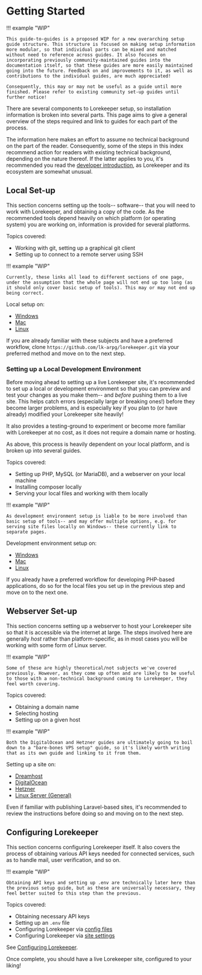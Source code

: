# Getting Started

!!! example "WIP"

    This guide-to-guides is a proposed WIP for a new overarching setup guide structure. This structure is focused on making setup information more modular, so that individual parts can be mixed and matched without need to reference across guides. It also focuses on incorporating previously community-maintained guides into the documentation itself, so that these guides are more easily maintained going into the future. Feedback on and improvements to it, as well as contributions to the individual guides, are much appreciated!

    Consequently, this may or may not be useful as a guide until more finished. Please refer to existing community set-up guides until further notice!

There are several components to Lorekeeper setup, so installation information is broken into several parts. This page aims to give a general overview of the steps required and link to guides for each part of the process.

The information here makes an effort to assume no technical background on the part of the reader. Consequently, some of the steps in this index recommend action for readers with existing technical background, depending on the nature thereof. If the latter applies to you, it's recommended you read the [developer introduction](dev-intro.md), as Lorekeeper and its ecosystem are somewhat unusual.

## Local Set-up

This section concerns setting up the tools-- software-- that you will need to work with Lorekeeper, and obtaining a copy of the code. As the recommended tools depend heavily on which platform (or operating system) you are working on, information is provided for several platforms.

Topics covered:

- Working with git, setting up a graphical git client
- Setting up to connect to a remote server using SSH

!!! example "WIP"

    Currently, these links all lead to different sections of one page, under the assumption that the whole page will not end up too long (as it should only cover basic setup of tools). This may or may not end up being correct.

Local setup on:

- [Windows](local-setup/windows.md)
- [Mac](local-setup/mac.md)
- [Linux](local-setup/linux.md)

If you are already familiar with these subjects and have a preferred workflow, clone `https://github.com/lk-arpg/lorekeeper.git` via your preferred method and move on to the next step.

### Setting up a Local Development Environment

Before moving ahead to setting up a live Lorekeeper site, it's recommended to set up a local or development environment so that you can preview and test your changes as you make them-- and *before* pushing them to a live site. This helps catch errors (especially large or breaking ones!) before they become larger problems, and is especially key if you plan to (or have already) modified your Lorekeeper site heavily!

It also provides a testing-ground to experiment or become more familiar with Lorekeeper at no cost, as it does not require a domain name or hosting.

As above, this process is heavily dependent on your local platform, and is broken up into several guides.

Topics covered:

- Setting up PHP, MySQL (or MariaDB), and a webserver on your local machine
- Installing composer locally
- Serving your local files and working with them locally

!!! example "WIP"

    As development environment setup is liable to be more involved than basic setup of tools-- and may offer multiple options, e.g. for serving site files locally on Windows-- these currently link to separate pages.

Development environment setup on:

- [Windows](dev-setup-win.md)
- [Mac](dev-setup-mac.md)
- [Linux](dev-setup-linux.md)

If you already have a preferred workflow for developing PHP-based applications, do so for the local files you set up in the previous step and move on to the next one.

## Webserver Set-up

This section concerns setting up a webserver to host your Lorekeeper site so that it is accessible via the internet at large. The steps involved here are generally *host* rather than platform-specific, as in most cases you will be working with some form of Linux server.

!!! example "WIP"

    Some of these are highly theoretical/not subjects we've covered previously. However, as they come up often and are likely to be useful to those with a non-technical background coming to Lorekeeper, they feel worth covering.

Topics covered:

- Obtaining a domain name
- Selecting hosting
- Setting up on a given host

!!! example "WIP"

    Both the DigitalOcean and Hetzner guides are ultimately going to boil down to a "bare-bones VPS setup" guide, so it's likely worth writing that as its own guide and linking to it from them.

Setting up a site on:

- [Dreamhost](hosts/dreamhost.md)
- [DigitalOcean](hosts/digitalocean.md)
- [Hetzner](hosts/hetzner.md)
- [Linux Server (General)](hosts/linux.md)

Even if familiar with publishing Laravel-based sites, it's recommended to review the instructions before doing so and moving on to the next step.

## Configuring Lorekeeper

This section concerns configuring Lorekeeper itself. It also covers the process of obtaining various API keys needed for connected services, such as to handle mail, user verification, and so on.

!!! example "WIP"

    Obtaining API keys and setting up .env are technically later here than the previous setup guide, but as these are universally necessary, they feel better suited to this step than the previous.

Topics covered:

- Obtaining necessary API keys
- Setting up an `.env` file
- Configuring Lorekeeper via [config files](../features/config-files.md)
- Configuring Lorekeeper via [site settings](../features/site-settings.md)

See [Configuring Lorekeeper](configuring.md).

Once complete, you should have a live Lorekeeper site, configured to your liking!
